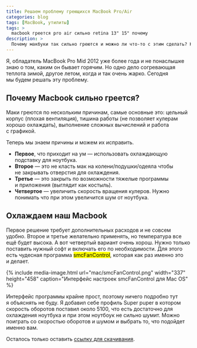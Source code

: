 ```yaml
---
title: Решаем проблему греющихся MacBook Pro/Air
categories: blog
tags: [MacBook, утилиты]
tags: >
  macbook греется pro air сильно retina 13" 15" почему
description: >
  Почему макбуки так сильно греются и можно ли что-то с этим сделать? Конечно можно, а как это сделать, вы прочитаете в этой статье.
---
```


Я, обладатель MacBook Pro Mid 2012 уже более года и не понаслышке знаю о том, каким он бывает горячим. Но одно дело согревающая теплота зимой, другое летом, когда и так очень жарко. Сегодня мы будем решать эту проблему.

## Почему Macbook сильно греется?

Маки греются по нескольким причинам, самые основные это: цельный корпус (плохая вентиляция), тишина работы (не позволяет кулерам хорошо охлаждать), выполнение сложных вычислений и работа с графикой.

Теперь мы знаем причины и можем их исправить.

- **Первое**, что приходит на ум — использовать охлаждающую подставку для ноутбука.
- **Второе** — это не класть мак на колени/подушки/одеяла чтобы не закрывать отверстия для охлаждения.
- **Третье** — это закрыть по возможности тяжелые программы и приложения (выглядит как костыль).
- **Четвертое** — увеличить скорость вращения кулеров. Нужно понимать что при этом увеличится шум от ноутбука.

## Охлаждаем наш Macbook

Первое решение требует дополнительных расходов и не совсем удобно. Второе и третье желательно применять, но температура все ещё будет высока. А вот четвертый вариант очень хорош. Нужно только поставить нужный софт и включать его по необходимости. Для этого есть чудесная программа <mark>smcFanControl</mark>, которая как раз именно это и делает.

{%
	include media-image.html
	url="mac/smcFanControl.png"
	width="337"
	height="458"
	caption="Интерфейс настроек smcFanControl для Mac OS"
%}

Интерфейс программы крайне прост, поэтому ничего подробно тут я объяснять не буду. Я добавил себе профиль Super puper в котором скорость оборотов поставил около 5100, что есть достаточно для охлаждения ноутбука и при этом ноутбоук не сильно шумит. Можно поиграть со скоростью оборотов и шумом и выбрать то, что подойдет именно вам.

Осталось только оставить [ссылку для скачивания][1].

[1]: https://www.macupdate.com/app/mac/23049/smcfancontrol
